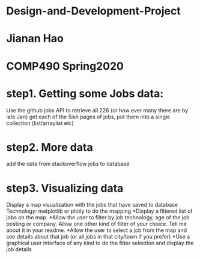 # Design-and-Development-Project
# Jianan Hao
# COMP490 Spring2020

# step1. Getting some Jobs data:
Use the github jobs API to retrieve all 226 (or how ever many there are by late Jan)
get each of the 5ish pages of jobs, put them into  a single collection (list/arraylist etc)

# step2. More data
add the data from stackoverflow jobs to database

# step3. Visualizing data
Display a map visualization with the jobs that have saved to database 
Technology: matplotlib or plotly to do the mapping
*Display a filtered list of jobs on the map.
*Allow the user to filter by job technology, age of the job posting or company. Allow one other kind of filter of your choice. Tell me about it in your readme.
*Allow the user to select a job from the map and see details about that job (or all jobs in that city/town if you prefer)
*Use a graphical user interface of any kind to do the filter selection and display the job details
